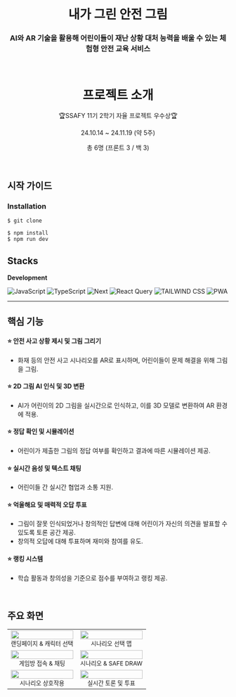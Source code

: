 <div align="center">
<h1>내가 그린 안전 그림</h1>
<h3>AI와 AR 기술을 활용해 어린이들이 재난 상황 대처 능력을 배울 수 있는 체험형 안전 교육 서비스</h3>
<br />
  <h1>프로젝트 소개</h1>
  <p>🏆SSAFY 11기 2학기 자율 프로젝트 우수상🏆</p>
  <p>24.10.14 ~ 24.11.19 (약 5주)</p>
  <p>총 6명 (프론트 3 / 백 3)</p>
</div>
<br />

## 시작 가이드

### Installation

```
$ git clone
```

```
$ npm install
$ npm run dev
```

## Stacks

**Development**

![JavaScript](https://img.shields.io/badge/JavaScript-F7DF1E?style=for-the-badge&logo=javascript&logoColor=black)
![TypeScript](https://img.shields.io/badge/TypeScript-3178C6?style=for-the-badge&logo=typescript&logoColor=white)
![Next](https://img.shields.io/badge/Next-000000?style=for-the-badge&logo=nextdotjs&logoColor=white)
![React Query](https://img.shields.io/badge/React%20Query-FF4154?style=for-the-badge&logo=reactquery&logoColor=white)
![TAILWIND CSS](https://img.shields.io/badge/Tailwind%20CSS-06B6D4?style=for-the-badge&logo=tailwindcss&logoColor=white)
![PWA](https://img.shields.io/badge/PWA-5A0FC8?style=for-the-badge&logo=pwa&logoColor=white) 

---

## 핵심 기능

#### ⭐ 안전 사고 상황 제시 및 그림 그리기
- 화재 등의 안전 사고 시나리오를 AR로 표시하며, 어린이들이 문제 해결을 위해 그림을 그림.
#### ⭐ 2D 그림 AI 인식 및 3D 변환
- AI가 어린이의 2D 그림을 실시간으로 인식하고, 이를 3D 모델로 변환하여 AR 환경에 적용.
#### ⭐ 정답 확인 및 시뮬레이션
- 어린이가 제출한 그림의 정답 여부를 확인하고 결과에 따른 시뮬레이션 제공.
#### ⭐ 실시간 음성 및 텍스트 채팅
- 어린이들 간 실시간 협업과 소통 지원.
#### ⭐ 억울해요 및 매력적 오답 투표
- 그림이 잘못 인식되었거나 창의적인 답변에 대해 어린이가 자신의 의견을 발표할 수 있도록 토론 공간 제공.
- 창의적 오답에 대해 투표하며 재미와 참여를 유도.
#### ⭐ 랭킹 시스템
- 학습 활동과 창의성을 기준으로 점수를 부여하고 랭킹 제공.

<br />

<div align="left">
<h2>주요 화면</h2>
<table>
  <tr>
     <td align="center">
      <img width=100% src="https://github.com/user-attachments/assets/8c0518ff-6a54-4974-88e8-1d706d82009f"/>
      <br/>
      <sub>랜딩페이지 & 캐릭터 선택</sub>
    </td>
    <td align="center">
      <img width=100%" src="https://github.com/user-attachments/assets/1657e175-1e18-4e30-a349-90c8a8c62bec"/>
      <br/>
      <sub>시나리오 선택 맵</sub>
    </td>
  </tr>
  <tr>
    <td align="center">
      <img width=100% src="https://github.com/user-attachments/assets/1395c912-8e92-4864-95f9-91d2d431c4a5"/>
      <br/>
      <sub>게임방 접속 & 채팅</sub>
    </td>
    <td align="center">
      <img width=100%" src="https://github.com/user-attachments/assets/b0693095-a958-4c04-84dd-68853439fc74"/>
      <br/>
      <sub>시나리오 & SAFE DRAW</sub>
    </td>
  </tr>
 <tr>
    <td align="center">
      <img width=100% src="https://github.com/user-attachments/assets/57546ea8-5473-4f7e-abd3-90e54ae1fbbc"/>
      <br/>
      <sub>시나리오 상호작용</sub>
    </td>
    <td align="center">
      <img width=100% src="https://github.com/user-attachments/assets/76a9d8d4-fdd4-4aec-a782-5dd0b55c190d"/>
      <br/>
      <sub>실시간 토론 및 투표</sub>
    </td>
  </tr>
</table>
</div>
